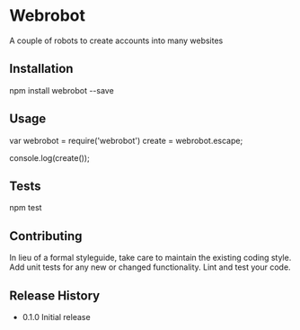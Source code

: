 Webrobot
=========

A couple of robots to create accounts into many websites

## Installation

  npm install webrobot --save

## Usage

  var webrobot = require('webrobot')
      create = webrobot.escape;

  console.log(create());

## Tests

  npm test

## Contributing

In lieu of a formal styleguide, take care to maintain the existing coding style.
Add unit tests for any new or changed functionality. Lint and test your code.

## Release History

* 0.1.0 Initial release
